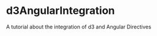 d3AngularIntegration
====================

A tutorial about the integration of d3 and Angular Directives
